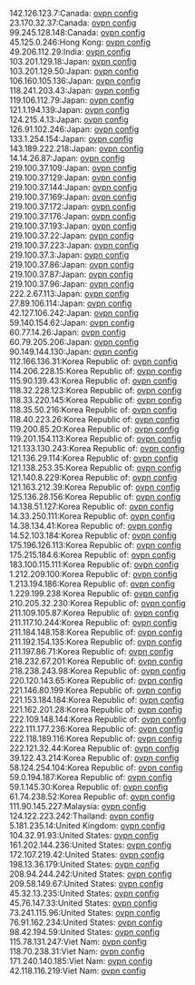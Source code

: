142.126.123.7:Canada: [ovpn config](vpn/142_126_123_7.ovpn)  
23.170.32.37:Canada: [ovpn config](vpn/23_170_32_37.ovpn)  
99.245.128.148:Canada: [ovpn config](vpn/99_245_128_148.ovpn)  
45.125.0.246:Hong Kong: [ovpn config](vpn/45_125_0_246.ovpn)  
49.206.112.29:India: [ovpn config](vpn/49_206_112_29.ovpn)  
103.201.129.18:Japan: [ovpn config](vpn/103_201_129_18.ovpn)  
103.201.129.50:Japan: [ovpn config](vpn/103_201_129_50.ovpn)  
106.160.105.136:Japan: [ovpn config](vpn/106_160_105_136.ovpn)  
118.241.203.43:Japan: [ovpn config](vpn/118_241_203_43.ovpn)  
119.106.112.79:Japan: [ovpn config](vpn/119_106_112_79.ovpn)  
121.1.194.139:Japan: [ovpn config](vpn/121_1_194_139.ovpn)  
124.215.4.13:Japan: [ovpn config](vpn/124_215_4_13.ovpn)  
126.91.102.246:Japan: [ovpn config](vpn/126_91_102_246.ovpn)  
133.1.254.154:Japan: [ovpn config](vpn/133_1_254_154.ovpn)  
143.189.222.218:Japan: [ovpn config](vpn/143_189_222_218.ovpn)  
14.14.26.87:Japan: [ovpn config](vpn/14_14_26_87.ovpn)  
219.100.37.109:Japan: [ovpn config](vpn/219_100_37_109.ovpn)  
219.100.37.129:Japan: [ovpn config](vpn/219_100_37_129.ovpn)  
219.100.37.144:Japan: [ovpn config](vpn/219_100_37_144.ovpn)  
219.100.37.169:Japan: [ovpn config](vpn/219_100_37_169.ovpn)  
219.100.37.172:Japan: [ovpn config](vpn/219_100_37_172.ovpn)  
219.100.37.176:Japan: [ovpn config](vpn/219_100_37_176.ovpn)  
219.100.37.193:Japan: [ovpn config](vpn/219_100_37_193.ovpn)  
219.100.37.22:Japan: [ovpn config](vpn/219_100_37_22.ovpn)  
219.100.37.223:Japan: [ovpn config](vpn/219_100_37_223.ovpn)  
219.100.37.3:Japan: [ovpn config](vpn/219_100_37_3.ovpn)  
219.100.37.86:Japan: [ovpn config](vpn/219_100_37_86.ovpn)  
219.100.37.87:Japan: [ovpn config](vpn/219_100_37_87.ovpn)  
219.100.37.96:Japan: [ovpn config](vpn/219_100_37_96.ovpn)  
222.2.67.113:Japan: [ovpn config](vpn/222_2_67_113.ovpn)  
27.89.106.114:Japan: [ovpn config](vpn/27_89_106_114.ovpn)  
42.127.106.242:Japan: [ovpn config](vpn/42_127_106_242.ovpn)  
59.140.154.62:Japan: [ovpn config](vpn/59_140_154_62.ovpn)  
60.77.14.26:Japan: [ovpn config](vpn/60_77_14_26.ovpn)  
60.79.205.206:Japan: [ovpn config](vpn/60_79_205_206.ovpn)  
90.149.144.130:Japan: [ovpn config](vpn/90_149_144_130.ovpn)  
112.166.136.31:Korea Republic of: [ovpn config](vpn/112_166_136_31.ovpn)  
114.206.228.15:Korea Republic of: [ovpn config](vpn/114_206_228_15.ovpn)  
115.90.139.43:Korea Republic of: [ovpn config](vpn/115_90_139_43.ovpn)  
118.32.228.123:Korea Republic of: [ovpn config](vpn/118_32_228_123.ovpn)  
118.33.220.145:Korea Republic of: [ovpn config](vpn/118_33_220_145.ovpn)  
118.35.50.216:Korea Republic of: [ovpn config](vpn/118_35_50_216.ovpn)  
118.40.223.26:Korea Republic of: [ovpn config](vpn/118_40_223_26.ovpn)  
119.200.85.20:Korea Republic of: [ovpn config](vpn/119_200_85_20.ovpn)  
119.201.154.113:Korea Republic of: [ovpn config](vpn/119_201_154_113.ovpn)  
121.133.130.243:Korea Republic of: [ovpn config](vpn/121_133_130_243.ovpn)  
121.136.29.114:Korea Republic of: [ovpn config](vpn/121_136_29_114.ovpn)  
121.138.253.35:Korea Republic of: [ovpn config](vpn/121_138_253_35.ovpn)  
121.140.8.229:Korea Republic of: [ovpn config](vpn/121_140_8_229.ovpn)  
121.163.212.39:Korea Republic of: [ovpn config](vpn/121_163_212_39.ovpn)  
125.136.28.156:Korea Republic of: [ovpn config](vpn/125_136_28_156.ovpn)  
14.138.51.127:Korea Republic of: [ovpn config](vpn/14_138_51_127.ovpn)  
14.33.250.111:Korea Republic of: [ovpn config](vpn/14_33_250_111.ovpn)  
14.38.134.41:Korea Republic of: [ovpn config](vpn/14_38_134_41.ovpn)  
14.52.103.184:Korea Republic of: [ovpn config](vpn/14_52_103_184.ovpn)  
175.196.126.113:Korea Republic of: [ovpn config](vpn/175_196_126_113.ovpn)  
175.215.184.6:Korea Republic of: [ovpn config](vpn/175_215_184_6.ovpn)  
183.100.115.111:Korea Republic of: [ovpn config](vpn/183_100_115_111.ovpn)  
1.212.209.100:Korea Republic of: [ovpn config](vpn/1_212_209_100.ovpn)  
1.213.194.186:Korea Republic of: [ovpn config](vpn/1_213_194_186.ovpn)  
1.229.199.238:Korea Republic of: [ovpn config](vpn/1_229_199_238.ovpn)  
210.205.32.230:Korea Republic of: [ovpn config](vpn/210_205_32_230.ovpn)  
211.109.105.87:Korea Republic of: [ovpn config](vpn/211_109_105_87.ovpn)  
211.117.10.244:Korea Republic of: [ovpn config](vpn/211_117_10_244.ovpn)  
211.184.148.158:Korea Republic of: [ovpn config](vpn/211_184_148_158.ovpn)  
211.192.154.135:Korea Republic of: [ovpn config](vpn/211_192_154_135.ovpn)  
211.197.86.71:Korea Republic of: [ovpn config](vpn/211_197_86_71.ovpn)  
218.232.67.201:Korea Republic of: [ovpn config](vpn/218_232_67_201.ovpn)  
218.238.243.98:Korea Republic of: [ovpn config](vpn/218_238_243_98.ovpn)  
220.120.143.65:Korea Republic of: [ovpn config](vpn/220_120_143_65.ovpn)  
221.146.80.199:Korea Republic of: [ovpn config](vpn/221_146_80_199.ovpn)  
221.153.184.184:Korea Republic of: [ovpn config](vpn/221_153_184_184.ovpn)  
221.162.201.28:Korea Republic of: [ovpn config](vpn/221_162_201_28.ovpn)  
222.109.148.144:Korea Republic of: [ovpn config](vpn/222_109_148_144.ovpn)  
222.111.177.236:Korea Republic of: [ovpn config](vpn/222_111_177_236.ovpn)  
222.118.189.116:Korea Republic of: [ovpn config](vpn/222_118_189_116.ovpn)  
222.121.32.44:Korea Republic of: [ovpn config](vpn/222_121_32_44.ovpn)  
39.122.43.214:Korea Republic of: [ovpn config](vpn/39_122_43_214.ovpn)  
58.124.254.104:Korea Republic of: [ovpn config](vpn/58_124_254_104.ovpn)  
59.0.194.187:Korea Republic of: [ovpn config](vpn/59_0_194_187.ovpn)  
59.1.145.30:Korea Republic of: [ovpn config](vpn/59_1_145_30.ovpn)  
61.74.238.52:Korea Republic of: [ovpn config](vpn/61_74_238_52.ovpn)  
111.90.145.227:Malaysia: [ovpn config](vpn/111_90_145_227.ovpn)  
124.122.223.242:Thailand: [ovpn config](vpn/124_122_223_242.ovpn)  
5.181.235.14:United Kingdom: [ovpn config](vpn/5_181_235_14.ovpn)  
104.32.91.93:United States: [ovpn config](vpn/104_32_91_93.ovpn)  
161.202.144.236:United States: [ovpn config](vpn/161_202_144_236.ovpn)  
172.107.219.42:United States: [ovpn config](vpn/172_107_219_42.ovpn)  
198.13.36.179:United States: [ovpn config](vpn/198_13_36_179.ovpn)  
208.94.244.242:United States: [ovpn config](vpn/208_94_244_242.ovpn)  
209.58.149.67:United States: [ovpn config](vpn/209_58_149_67.ovpn)  
45.32.13.235:United States: [ovpn config](vpn/45_32_13_235.ovpn)  
45.76.147.33:United States: [ovpn config](vpn/45_76_147_33.ovpn)  
73.241.115.96:United States: [ovpn config](vpn/73_241_115_96.ovpn)  
76.91.162.234:United States: [ovpn config](vpn/76_91_162_234.ovpn)  
98.42.194.59:United States: [ovpn config](vpn/98_42_194_59.ovpn)  
115.78.131.247:Viet Nam: [ovpn config](vpn/115_78_131_247.ovpn)  
118.70.238.31:Viet Nam: [ovpn config](vpn/118_70_238_31.ovpn)  
171.240.140.185:Viet Nam: [ovpn config](vpn/171_240_140_185.ovpn)  
42.118.116.219:Viet Nam: [ovpn config](vpn/42_118_116_219.ovpn)  

